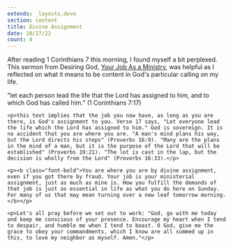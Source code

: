 ```yaml
---
extends: _layouts.devo
section: content
title: Divine Assignment
date: 10/17/22
count: 4
---
```


After reading 1 Corinthians 7 this morning, I found myself a bit perplexed. This sermon from Desiring God, <a href="https://www.desiringgod.org/messages/your-job-as-ministry" class="text-yellow-500">Your Job As a Ministry</a>, was helpful as I reflected on what it means to be content in God's particular calling on my life.

<x-blockquote class="font-mono">
    "let each person lead the life that the Lord has assigned to him, and to which God has called him." (1 Corinthians 7:17)

    <p>this text implies that the job you now have, as long as you are there, is God's assignment to you. Verse 17 says, "Let everyone lead the life which the Lord has assigned to him." God is sovereign. It is no accident that you are where you are. "A man's mind plans his way, but the Lord directs his steps" (Proverbs 16:9). "Many are the plans in the mind of a man, but it is the purpose of the Lord that will be established" (Proverbs 19:21). "The lot is cast in the lap, but the decision is wholly from the Lord" (Proverbs 16:33).</p>
    
    <p><b class="font-bold">You are where you are by divine assignment, even if you got there by fraud. Your job is your ministerial assignment, just as much as mine is. How you fulfill the demands of that job is just as essential in life as what you do here on Sunday. For many of us that may mean turning over a new leaf tomorrow morning.</b></p> 
    
    <p>Let's all pray before we set out to work: "God, go with me today and keep me conscious of your presence. Encourage my heart when I tend to despair, and humble me when I tend to boast. O God, give me the grace to obey your commandments, which I know are all summed up in this, to love my neighbor as myself. Amen."</p>
</x-blockquote>